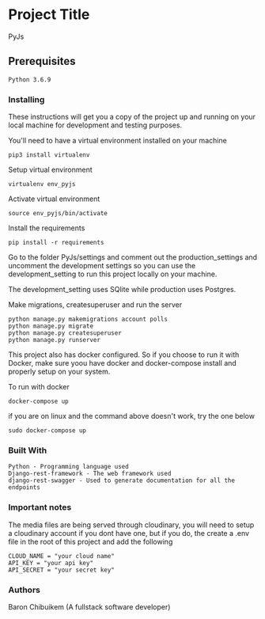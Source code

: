 # Project Title

PyJs
  
## Prerequisites

    Python 3.6.9

### Installing

These instructions will get you a copy of the project up and running on your local machine for development and testing purposes.

You'll need to have a virtual environment installed on your machine

    pip3 install virtualenv

Setup virtual environment

    virtualenv env_pyjs

Activate virtual environment

    source env_pyjs/bin/activate

Install the requirements

    pip install -r requirements

Go to the folder PyJs/settings and comment out the production_settings and uncomment the development settings so you can use the development_setting to run this project locally on your machine.

The development_setting uses SQlite while production uses Postgres.

Make migrations, createsuperuser and run the server

    python manage.py makemigrations account polls
    python manage.py migrate
    python manage.py createsuperuser
    python manage.py runserver

This project also has docker configured. So if you choose to run it with Docker, make sure yoou have docker and docker-compose install and properly setup on your system.

To run with docker

    docker-compose up

if you are on linux and the command above doesn't work, try the one below

    sudo docker-compose up

### Built With

    Python - Programming language used
    Django-rest-framework - The web framework used
    django-rest-swagger - Used to generate documentation for all the endpoints

### Important notes

The media files are being served through cloudinary, you will need to setup a cloudinary account if you dont have one, but if you do, the create a .env file in the root of this project and add the following

    CLOUD_NAME = "your cloud name"
    API_KEY = "your api key"
    API_SECRET = "your secret key"

### Authors

Baron Chibuikem (A fullstack software developer)
